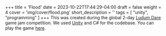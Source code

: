 +++
title = 'Flood'
date = 2023-10-22T17:44:29-04:00
draft = false
weight = 4
cover = 'img/cover/flood.png'
short_description = ''
tags = [
    "unity",
    "programming"
]
+++
This was created during the global 2-day [Ludum Dare](https://ludumdare.com/) game jam competition. We used [Unity](https://unity.com/) and C# for the codebase. You can play the game [here](https://uhgoomba.itch.io/flood).